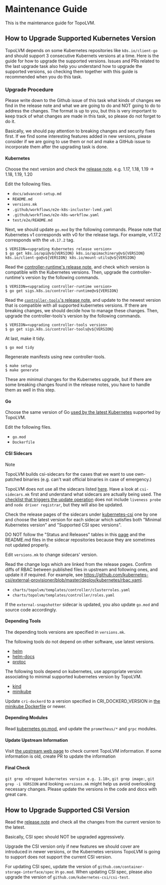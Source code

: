 # Maintenance Guide

This is the maintenance guide for TopoLVM.

## How to Upgrade Supported Kubernetes Version

TopoLVM depends on some Kubernetes repositories like `k8s.io/client-go` and should support 3 consecutive Kubernets versions at a time.
Here is the guide for how to upgrade the supported versions.
Issues and PRs related to the last upgrade task also help you understand how to upgrade the supported versions,
so checking them together with this guide is recommended when you do this task.

### Upgrade Procedure

Please write down to the Github issue of this task what kinds of changes we find in the release note and what we are going to do and NOT going to do to address the changes.
The format is up to you, but this is very important to keep track of what changes are made in this task, so please do not forget to do it.

Basically, we should pay attention to breaking changes and security fixes first.
If we find some interesting features added in new versions, please consider if we are going to use them or not and make a GitHub issue to incorporate them after the upgrading task is done.

#### Kubernetes

Choose the next version and check the [release note](https://kubernetes.io/docs/setup/release/notes/). e.g. 1.17, 1.18, 1.19 -> 1.18, 1.19, 1.20

Edit the following files.
- `docs/advanced-setup.md`
- `README.md`
- `versions.mk`
- `.github/workflows/e2e-k8s-incluster-lvmd.yaml`
- `.github/workflows/e2e-k8s-workflow.yaml`
- `test/e2e/README.md`

Next, we should update `go.mod` by the following commands.
Please note that Kubernetes v1 corresponds with v0 for the release tags. For example, v1.17.2 corresponds with the `v0.17.2` tag.
```console
$ VERSION=<upgrading Kubernetes release version>
$ go get k8s.io/api@v${VERSION} k8s.io/apimachinery@v${VERSION} k8s.io/client-go@v${VERSION} k8s.io/mount-utils@v${VERSION}
```

Read the [controller-runtime's release note](https://github.com/kubernetes-sigs/controller-runtime/releases), and check which version is compatible with the Kubernetes versions.
Then, upgrade the controller-runtime's version by the following commands.

```console
$ VERSION=<upgrading controller-runtime version>
$ go get sigs.k8s.io/controller-runtime@v${VERSION}
```

Read the [`controller-tools`'s release note](https://github.com/kubernetes-sigs/controller-tools/releases), and update to the newest version that is compatible with all supported kubernetes versions. If there are breaking changes, we should decide how to manage these changes.
Then, upgrade the controller-tools's version by the following commands.

```console
$ VERSION=<upgrading controller-tools version>
$ go get sigs.k8s.io/controller-tools@v${VERSION}
```

At last, make it tidy.

```console
$ go mod tidy
```

Regenerate manifests using new controller-tools.

```console
$ make setup
$ make generate
```

These are minimal changes for the Kubernetes upgrade, but if there are some breaking changes found in the release notes, you have to handle them as well in this step.

#### Go

Choose the same version of Go [used by the latest Kubernetes](https://github.com/kubernetes/kubernetes/blob/master/go.mod) supported by TopoLVM.

Edit the following files.
- `go.mod`
- `Dockerfile`

#### CSI Sidecars

> [!NOTE]
> TopoLVM builds csi-sidecars for the cases that we want to use own-patched binaries (e.g. can't wait official binaries in case of emergency.)

TopoLVM does not use all the sidecars listed [here](https://kubernetes-csi.github.io/docs/sidecar-containers.html).
Have a look at `csi-sidecars.mk` first and understand what sidecars are actually being used.
The [checklist that triggers the update operation](https://github.com/topolvm/topolvm/blob/main/.github/ISSUE_TEMPLATE/update_supporting_kubernetes.md) does not include `liveness probe` and `node driver registrar`, but they will also be updated.

Check the release pages of the sidecars under [kubernetes-csi](https://github.com/kubernetes-csi) one by one and choose the latest version for each sidecar which satisfies both "Minimal Kubernetes version" and "Supported CSI spec versions".

DO NOT follow the "Status and Releases" tables in this [page](https://kubernetes-csi.github.io/docs/sidecar-containers.html) and the README.md files in the sidecar repositories because they are sometimes not updated properly.

Edit `versions.mk` to change sidecars' version.

Read the change logs which are linked from the release pages.
Confirm diffs of RBAC between published files in upstream and following ones, and update it if required.
For example, see https://github.com/kubernetes-csi/external-provisioner/blob/master/deploy/kubernetes/rbac.yaml.

- `charts/topolvm/templates/controller/clusterroles.yaml`
- `charts/topolvm/templates/controller/roles.yaml`

If the `external-snapshotter` sidecar is updated, you also update `go.mod` and source code accordingly.

#### Depending Tools

The depending tools versions are specified in `versions.mk`.

The following tools do not depend on other software, use latest versions.

- [helm](https://github.com/helm/helm/releases)
- [helm-docs](https://github.com/norwoodj/helm-docs/releases)
- [protoc](https://github.com/protocolbuffers/protobuf/releases)

The following tools depend on kubernetes, use appropriate version associating to minimal supported kubernetes version by TopoLVM.

- [kind](https://github.com/kubernetes-sigs/kind/releases)
- [minikube](https://github.com/kubernetes/minikube/releases)

Update `cri-dockerd` to a version specified in CRI_DOCKERD_VERSION in [the minikube Dockerfile](https://github.com/kubernetes/minikube/blob/master/deploy/kicbase/Dockerfile) or newer.

#### Depending Modules

Read [kubernetes go.mod](https://github.com/kubernetes/kubernetes/blob/master/go.mod), and update the `prometheus/*` and `grpc` modules.

#### Update Upstream Information

Visit [the upstream web page](https://kubernetes-csi.github.io/docs/drivers.html) to check current TopoLVM information. If some information is old, create PR to update the information

#### Final Check

`git grep <dropped kubernetes version e.g. 1.18>`, `git grep image:`, `git grep -i VERSION` and looking `versions.mk` might help us avoid overlooking necessary changes.
Please update the versions in the code and docs with great care.

## How to Upgrade Supported CSI Version

Read the [release note](https://github.com/container-storage-interface/spec/releases) and check all the changes from the current version to the latest.

Basically, CSI spec should NOT be upgraded aggressively.

Upgrade the CSI version only if new features we should cover are introduced in newer versions, or the Kubernetes versions TopoLVM is going to support does not support the current CSI version.

For updating CSI spec, update the version of `github.com/container-storage-interface/spec` in `go.mod`.
When updating CSI spec, please also upgrade the version of `github.com/kubernetes-csi/csi-test`.
